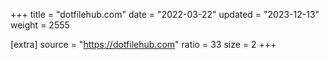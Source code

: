 +++
title = "dotfilehub.com"
date = "2022-03-22"
updated = "2023-12-13"
weight = 2555

[extra]
source = "https://dotfilehub.com"
ratio = 33
size = 2
+++
